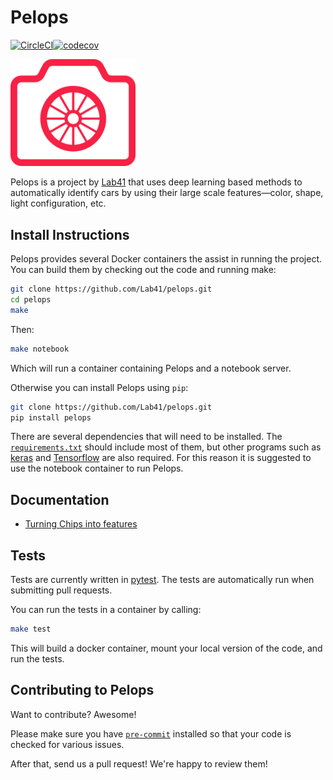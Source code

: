# Pelops

[![CircleCI](https://circleci.com/gh/Lab41/pelops.svg?style=svg)](https://circleci.com/gh/Lab41/pelops)[![codecov](https://codecov.io/gh/Lab41/pelops/branch/master/graph/badge.svg)](https://codecov.io/gh/Lab41/pelops)

<!-- Need to set width, which can't be done with MarkDown on Github -->
<img src="/misc/pelops.png" alt="Pelops Logo" width="200"/>

Pelops is a project by [Lab41](http://www.lab41.org/) that uses deep learning
based methods to automatically identify cars by using their large scale
features—color, shape, light configuration, etc.

## Install Instructions

Pelops provides several Docker containers the assist in running the project.
You can build them by checking out the code and running make:

```bash
git clone https://github.com/Lab41/pelops.git
cd pelops
make
```

Then:

```bash
make notebook
```

Which will run a container containing Pelops and a notebook server.

Otherwise you can install Pelops using `pip`:

```bash
git clone https://github.com/Lab41/pelops.git
pip install pelops
```

There are several dependencies that will need to be installed. The
[`requirements.txt`](requirements.txt) should include most of them, but other
programs such as [keras](https://keras.io/) and
[Tensorflow](https://www.tensorflow.org/) are also required. For this reason
it is suggested to use the notebook container to run Pelops.

## Documentation

- [Turning Chips into features](docs/chips_to_features.md)

## Tests

Tests are currently written in [pytest](https://docs.pytest.org/en/latest/). The tests are automatically run when submitting pull requests.

You can run the tests in a container by calling:

```bash
make test
```

This will build a docker container, mount your local version of the code, and
run the tests.

## Contributing to Pelops

Want to contribute?  Awesome!

Please make sure you have [`pre-commit`](http://pre-commit.com/) installed so
that your code is checked for various issues.

After that, send us a pull request! We're happy to review them!
